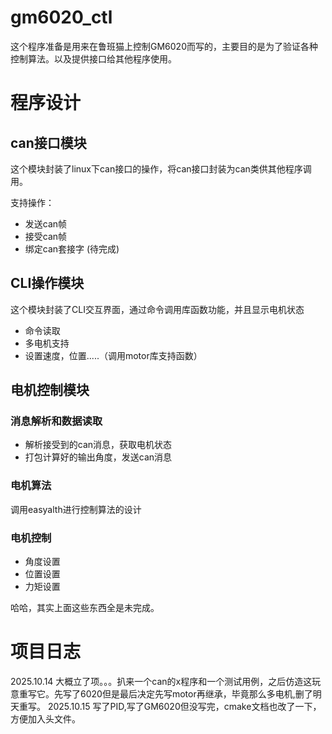 # gm6020_ctl

这个程序准备是用来在鲁班猫上控制GM6020而写的，主要目的是为了验证各种控制算法。以及提供接口给其他程序使用。

# 程序设计

## can接口模块

这个模块封装了linux下can接口的操作，将can接口封装为can类供其他程序调用。

支持操作：
- 发送can帧
- 接受can帧
- 绑定can套接字
(待完成)

## CLI操作模块

这个模块封装了CLI交互界面，通过命令调用库函数功能，并且显示电机状态

- 命令读取
- 多电机支持
- 设置速度，位置.....（调用motor库支持函数）

## 电机控制模块

### 消息解析和数据读取

- 解析接受到的can消息，获取电机状态
- 打包计算好的输出角度，发送can消息

### 电机算法

调用easyalth进行控制算法的设计

### 电机控制

- 角度设置
- 位置设置
- 力矩设置

哈哈，其实上面这些东西全是未完成。

# 项目日志

2025.10.14 大概立了项。。。扒来一个can的x程序和一个测试用例，之后仿造这玩意重写它。先写了6020但是最后决定先写motor再继承，毕竟那么多电机,删了明天重写。
2025.10.15 写了PID,写了GM6020但没写完，cmake文档也改了一下，方便加入头文件。